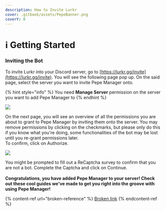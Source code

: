 ```yaml
---
description: How to Invite Lurkr
cover: .gitbook/assets/PepeBanner.png
coverY: 0
---
```


# ℹ Getting Started

### Inviting the Bot

To invite Lurkr into your Discord server, go to [https://lurkr.gg/invite](https://lurkr.gg/invite). You will see the following page pop up. On the said page, select the server you want to invite Pepe Manager onto.

{% hint style="info" %}
You need **Manage Server** permission on the server you want to add Pepe Manager to
{% endhint %}

![](https://i.imgur.com/4YPkxkb.png)

On the next page, you will see an overview of all the permissions you are about to grant to Pepe Manager by inviting them onto the server. You may remove permissions by clicking on the checkmarks, but please only do this if you know what you're doing, some functionalities of the bot may be lost until you re-grant permissions later.\
To confirm, click on Authorize.

![](https://i.imgur.com/dzMQ8iJ.png)

You might be prompted to fill out a ReCaptcha survey to confirm that you are not a bot. Complete the Captcha and click on Continue.\
\
**Congratulations, you have added Pepe Manager to your server! Check out these cool guides we've made to get you right into the groove with using Pepe Manager!**

{% content-ref url="broken-reference" %}
[Broken link](broken-reference)
{% endcontent-ref %}

